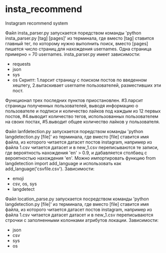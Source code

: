 # insta_recommend
Instagram recommend system

Файл insta_parser.py запускается поредством команды 'python insta_parser.py [tag] [pages]' из терминала, где вместо [tag] ставится главный тег, по которому нужно выполнить поиск, вместо [pages] пишется число страниц для нахождения usernames. Одна страница примерно = 70 usernames.
insta_parser.py имеет зависимости:
- requests
- json
- sys
- os
Скрипт: 
1.парсит страницу с поиском постов по введенном хештегу,
2.вытаскивает username пользователей, разместивших эти пост.

Функционал трех последних пунктов приостановлен.
#3.парсит страницы полученных пользователей, выводя информацию о пользователе и подписи и количество лайков под каждым из 12 первых постов,
#4.выводит количество тегов, использованных пользователем на своих постах,
#5.выводит общее количество лайков у пользователя.


Файл lanfdetection.py запускается поредством команды 'python langdetection.py [file]' из терминала, где вместо [file] ставится имя файла, из которого читается датасет постов instagram, например из файла 1.csv читается датасет и в new_1.csv переписываются те записи, где вероятность нахождения 'en' > 0.9, и дабавляется столбаец с вероятностью нахождения 'en'. Можно импортировать функцию from langdetection import add_language и использовать как add_language('csvfile.csv').
Зависимости:
- emoji
- csv, os, sys
- langdetect

Файл location_parse.py запускается посредством команды 'python langdetection.py [file]' из терминала, где вместо [file] ставится имя файла, из которого читается датасет постов instagram, например из файла 1.csv читается датасет датасет и в new_1.csv переписываются строчки с заполненными колонками атрибутов локации.
Зависимости:
- json
- csv
- sys
- os
